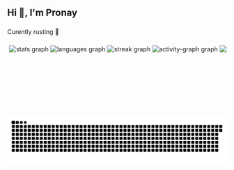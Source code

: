 <h2 align="left">Hi 👋, I'm Pronay</h2>

###

<p align="left">Curently rusting 🦀</p>

###

<div align="center">
<img align="right" height="150" src="https://c.tenor.com/1MkkBbv_0bgAAAAC/tenor.gif "  />
  
  <img src="https://github-readme-stats.vercel.app/api?username=nayiswftw&hide_title=true&hide_rank=false&show_icons=true&include_all_commits=true&count_private=true&disable_animations=false&theme=dark&locale=en&hide_border=true" height="150" alt="stats graph"  />
  <img src="https://github-readme-stats.vercel.app/api/top-langs?username=nayiswftw&locale=en&hide_title=false&layout=compact&card_width=320&langs_count=10&theme=dark&hide_border=true" height="150" alt="languages graph"  />
  <img src="https://streak-stats.demolab.com?user=nayiswftw&locale=en&mode=weekly&theme=dark&hide_border=true&border_radius=5" height="150" alt="streak graph"  />
  <img src="https://github-readme-activity-graph.vercel.app/graph?username=nayiswftw&theme=high-contrast&hide_border=true&hide_title=true&area=true" height="150" alt="activity-graph graph"  />
</div>



###


<br clear="both">

![snake gif](https://github.com/nayiswftw/nayiswftw/blob/output/github-snake-dark.svg)
###
